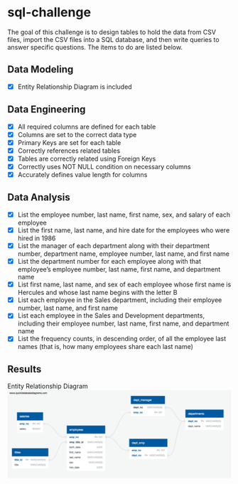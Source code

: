 # sql-challenge
The goal of this challenge is to design tables to hold the data from CSV files, import the CSV files into a SQL database, and then write queries to answer specific questions. The items to do are listed below.
## Data Modeling
- [x] Entity Relationship Diagram is included
## Data Engineering
- [x] All required columns are defined for each table
- [x] Columns are set to the correct data type
- [x] Primary Keys are set for each table
- [x] Correctly references related tables
- [x] Tables are correctly related using Foreign Keys
- [x] Correctly uses NOT NULL condition on necessary columns
- [x] Accurately defines value length for columns
## Data Analysis
- [x] List the employee number, last name, first name, sex, and salary of each employee
- [x] List the first name, last name, and hire date for the employees who were hired in 1986
- [x] List the manager of each department along with their department number, department name, employee number, last name, and first name
- [x] List the department number for each employee along with that employee’s employee number, last name, first name, and department name
- [x] List first name, last name, and sex of each employee whose first name is Hercules and whose last name begins with the letter B
- [x] List each employee in the Sales department, including their employee number, last name, and first name
- [x] List each employee in the Sales and Development departments, including their employee number, last name, first name, and department name
- [x] List the frequency counts, in descending order, of all the employee last names (that is, how many employees share each last name)
## Results
Entity Relationship Diagram
![Entity Relationship Diagram](EmployeesDiagram.png)
